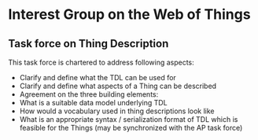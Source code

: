 # Interest Group on the Web of Things
## Task force on Thing Description

This task force is chartered to address following aspects:

* Clarify and define what the TDL can be used for 
* Clarify and define what aspects of a Thing can be described
* Agreement on the three building elements: 
 * What is a suitable data model underlying TDL 
 * How would a vocabulary used in thing descriptions look like 
 * What is an appropriate syntax / serialization format of TDL which is feasible for the Things (may be synchronized with the AP task force)  
